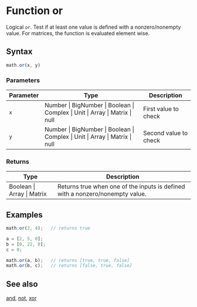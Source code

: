 # Function or

Logical `or`. Test if at least one value is defined with a nonzero/nonempty value.
For matrices, the function is evaluated element wise.


## Syntax

```js
math.or(x, y)
```

### Parameters

Parameter | Type | Description
--------- | ---- | -----------
`x` | Number &#124; BigNumber &#124; Boolean &#124; Complex &#124; Unit &#124; Array &#124; Matrix &#124; null | First value to check
`y` | Number &#124; BigNumber &#124; Boolean &#124; Complex &#124; Unit &#124; Array &#124; Matrix &#124; null | Second value to check

### Returns

Type | Description
---- | -----------
Boolean &#124; Array &#124; Matrix |  Returns true when one of the inputs is defined with a nonzero/nonempty value.


## Examples

```js
math.or(2, 4);   // returns true

a = [2, 5, 0];
b = [0, 22, 0];
c = 0;

math.or(a, b);   // returns [true, true, false]
math.or(b, c);   // returns [false, true, false]
```


## See also

[and](and.md),
[not](not.md),
[xor](xor.md)


<!-- Note: This file is automatically generated from source code comments. Changes made in this file will be overridden. -->
